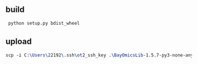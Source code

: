 ## build

```python
 python setup.py bdist_wheel
```

## upload

```tex
scp -i C:\Users\22192\.ssh\ot2_ssh_key .\BayOmicsLib-1.5.7-py3-none-any.whl root@10.53.81.179:/data
```


